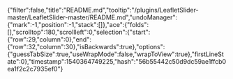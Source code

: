 {"filter":false,"title":"README.md","tooltip":"/plugins/LeafletSlider-master/LeafletSlider-master/README.md","undoManager":{"mark":-1,"position":-1,"stack":[]},"ace":{"folds":[],"scrolltop":180,"scrollleft":0,"selection":{"start":{"row":29,"column":0},"end":{"row":32,"column":30},"isBackwards":true},"options":{"guessTabSize":true,"useWrapMode":false,"wrapToView":true},"firstLineState":0},"timestamp":1540364749225,"hash":"56b55442c50d9dc59ae1ffcb0ea1f2c2c7935ef0"}